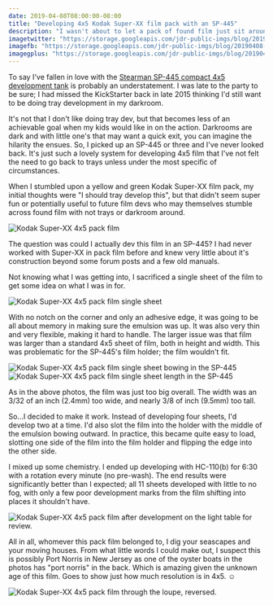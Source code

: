 ```yaml
---
date: 2019-04-08T08:00:00-08:00
title: "Developing 4x5 Kodak Super-XX film pack with an SP-445"
description: "I wasn't about to let a pack of found film just sit around, so why not explore what else the SP-445 development tank could do."
imagetwitter: "https://storage.googleapis.com/jdr-public-imgs/blog/20190408-kodak-super-xx-pack-film.jpg"
imagefb: "https://storage.googleapis.com/jdr-public-imgs/blog/20190408-kodak-super-xx-pack-film.jpg"
imagegplus: "https://storage.googleapis.com/jdr-public-imgs/blog/20190408-kodak-super-xx-pack-film.jpg"
---
```


To say I've fallen in love with the [Stearman SP-445 compact 4x5 development tank](https://shop.stearmanpress.com/products/sp-445-compact-4x5-film-processing-system) is probably an understatement. I was late to the party to be sure; I had missed the KickStarter back in late 2015 thinking I'd still want to be doing tray development in my darkroom.

It's not that I don't like doing tray dev, but that becomes less of an achievable goal when my kids would like in on the action. Darkrooms are dark and with little one's that may want a quick exit, you can imagine the hilarity the ensues. So, I picked up an SP-445 or three and I've never looked back. It's just such a lovely system for developing 4x5 film that I've not felt the need to go back to trays unless under the most specific of circumstances.

When I stumbled upon a yellow and green Kodak Super-XX film pack, my initial thoughts were "I should tray develop this", but that didn't seem super fun or potentially useful to future film devs who may themselves stumble across found film with not trays or darkroom around.

<img src="https://storage.googleapis.com/jdr-public-imgs/blog/20190408-kodak-super-xx-pack-film.jpg" alt="Kodak Super-XX 4x5 pack film">

The question was could I actually dev this film in an SP-445? I had never worked with Super-XX in pack film before and knew very little about it's construction beyond some forum posts and a few old manuals.

Not knowing what I was getting into, I sacrificed a single sheet of the film to get some idea on what I was in for.

<img src="https://storage.googleapis.com/jdr-public-imgs/blog/20190408-kodak-super-xx-pack-film-sheet.jpg" alt="Kodak Super-XX 4x5 pack film single sheet">

With no notch on the corner and only an adhesive edge, it was going to be all about memory in making sure the emulsion was up. It was also very thin and very flexible, making it hard to handle. The larger issue was that film was larger than a standard 4x5 sheet of film, both in height and width. This was problematic for the SP-445's film holder; the film wouldn't fit.

<img src="https://storage.googleapis.com/jdr-public-imgs/blog/20190408-kodak-super-xx-pack-film-sp-445-bow.jpg" alt="Kodak Super-XX 4x5 pack film single sheet bowing in the SP-445">

<img src="https://storage.googleapis.com/jdr-public-imgs/blog/20190408-kodak-super-xx-pack-film-sp-445-length.jpg" alt="Kodak Super-XX 4x5 pack film single sheet length in the SP-445">

As in the above photos, the film was just too big overall. The width was an 3/32 of an inch (2.4mm) too wide, and nearly 3/8 of inch (9.5mm) too tall.

So...I decided to make it work. Instead of developing four sheets, I'd develop two at a time. I'd also slot the film into the holder with the middle of the emulsion bowing outward. In practice, this became quite easy to load, slotting one side of the film into the film holder and flipping the edge into the other side.

I mixed up some chemistry. I ended up developing with HC-110(b) for 6:30 with a rotation every minute (no pre-wash). The end results were significantly better than I expected; all 11 sheets developed with little to no fog, with only a few poor development marks from the film shifting into places it shouldn't have.

<img src="https://storage.googleapis.com/jdr-public-imgs/blog/20190408-kodak-super-xx-pack-film-dev-on-the-table.jpg " alt="Kodak Super-XX 4x5 pack film after development on the light table for review.">

All in all, whomever this pack film belonged to, I dig your seascapes and your moving houses. From what little words I could make out, I suspect this is possibly Port Norris in New Jersey as one of the oyster boats in the photos has "port norris" in the back. Which is amazing given the unknown age of this film. Goes to show just how much resolution is in 4x5. ☺️

<img src="https://storage.googleapis.com/jdr-public-imgs/blog/20190408-kodak-super-xx-pack-film-through-the-loupe.jpg" alt="Kodak Super-XX 4x5 pack film through the loupe, reversed.">
